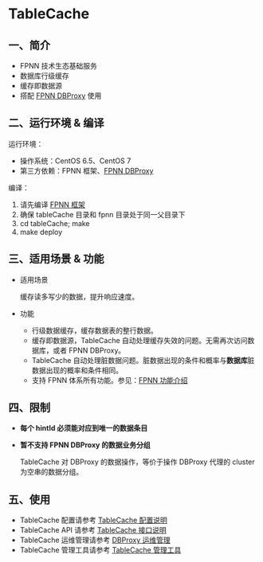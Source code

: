 # TableCache

## 一、简介

+ FPNN 技术生态基础服务
+ 数据库行级缓存
+ 缓存即数据源
+ 搭配 [FPNN DBProxy](https://github.com/highras/dbproxy) 使用


## 二、运行环境 & 编译

运行环境：

+ 操作系统：CentOS 6.5、CentOS 7
+ 第三方依赖：FPNN 框架、[FPNN DBProxy](https://github.com/highras/dbproxy)

编译：

1. 请先编译 [FPNN 框架](https://github.com/highras/fpnn)
1. 确保 tableCache 目录和 fpnn 目录处于同一父目录下
1. cd tableCache; make
1. make deploy


## 三、适用场景 & 功能

+ 适用场景

	缓存读多写少的数据，提升响应速度。

+ 功能

	+ 行级数据缓存，缓存数据表的整行数据。
	+ 缓存即数据源，TableCache 自动处理缓存失效的问题。无需再次访问数据库，或者 FPNN DBProxy。
	+ TableCache 自动处理脏数据问题。脏数据出现的条件和概率与**数据库**脏数据出现的概率和条件相同。
	+ 支持 FPNN 体系所有功能。参见：[FPNN 功能介绍](https://github.com/highras/fpnn/blob/master/doc/zh-cn/fpnn-introduction.md)


## 四、限制

+ **每个 hintId 必须能对应到唯一的数据条目**

+ **暂不支持 FPNN DBProxy 的数据业务分组**

	TableCache 对 DBProxy 的数据操作，等价于操作 DBProxy 代理的 cluster 为空串的数据分组。


## 五、使用

+ TableCache 配置请参考 [TableCache 配置说明](doc/zh-cn/TableCache-Configurations.md)
+ TableCache API 请参考 [TableCache 接口说明](doc/zh-cn/TableCache-API.md)
+ TableCache 运维管理请参考 [DBProxy 运维管理](doc/zh-cn/TableCache-Operations.md)
+ TableCache 管理工具请参考 [TableCache 管理工具](doc/zh-cn/TableCache-Tools.md)
